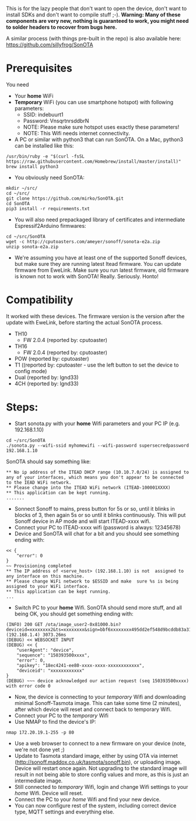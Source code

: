 This is for the lazy people that don't want to open the device, don't want to install SDKs and don't want to compile stuff ;-). **Warning: Many of these components are very new, nothing is guaranteed to work, you might need to solder headers to recover from bugs here.**

A similar process (with things pre-built in the repo) is also available here: https://github.com/sillyfrog/SonOTA

# Prerequisites

You need
* Your **home** WiFi 
* **Temporary** WiFi (you can use smartphone hotspot) with following parameters:
  * SSID: indebuurt1
  * Password: VnsqrtnrsddbrN
  * NOTE: Please make sure hotspot uses exactly these parameters!
  * NOTE: This Wifi needs internet connectivity.
* A PC or similar with python3 that can run SonOTA. On a Mac, python3 can be installed like this:
```
/usr/bin/ruby -e "$(curl -fsSL https://raw.githubusercontent.com/Homebrew/install/master/install)"
brew install python3
```
* You obviously need SonOTA:
```
mkdir ~/src/
cd ~/src/
git clone https://github.com/mirko/SonOTA.git
cd SonOTA
pip3 install -r requirements.txt
```
* You will also need prepackaged library of certificates and intermediate Espressif2Arduino firmwares:
```
cd ~/src/SonOTA
wget -c http://cputoasters.com/ameyer/sonoff/sonota-e2a.zip
unzip sonota-e2a.zip
```
* We're assuming you have at least one of the supported Sonoff devices, but make sure they are running latest Itead firmware. You can update firmware from EweLink. Make sure you run latest firmware, old firmware is known not to work with SonOTA! Really. Seriously. Honto!

# Compatibility

It worked with these devices. The firmware version is the version after the update with EweLink, before starting the actual SonOTA process.
* TH10
  * FW 2.0.4 (reported by: cputoaster)
* TH16
  * FW 2.0.4 (reported by: cputoaster)
* POW (reported by: cputoaster)
* T1 ((reported by: cputoaster - use the left button to set the device to config mode)
* Dual (reported by: lgnd33)
* 4CH (reported by: lgnd33)

# Steps:

* Start sonota.py with your **home** Wifi parameters and your PC IP (e.g. 192.168.1.10)
```
cd ~/src/SonOTA
./sonota.py --wifi-ssid myhomewifi --wifi-password supersecredpassword 192.168.1.10
```
SonOTA should say something like: 
```
** No ip address of the ITEAD DHCP range (10.10.7.0/24) is assigned to any of your interfaces, which means you don't appear to be connected to the IEAD WiFi network.
** Please change into the ITEAD WiFi network (ITEAD-100001XXXX)
** This application can be kept running.
.......
```
* Sonnect Sonoff to mains, press button for 5s or so, until it blinks in blocks of 3, then again 5s or so until it blinks continuously. This will put Sonoff device in AP mode and will start ITEAD-xxxx wifi.
* Connect your PC to ITEAD-xxxx wifi (password is always: 12345678)
* Device and SonOTA will chat for a bit and you should see something ending with: 
```
<< {
    "error": 0
}
~~ Provisioning completed
** The IP address of <serve_host> (192.168.1.10) is not  assigned to any interface on this machine.
** Please change WiFi network to $ESSID and make  sure %s is being assigned to your WiFi interface.
** This application can be kept running.
...
```
* Switch PC to your **home** Wifi. SonOTA should send more stuff, and all being OK, you should get something ending with:
```
(INFO) 200 GET /ota/image_user2-0x81000.bin?deviceid=xxxxxxxx2&ts=xxxxxxxx&sign=bbf6xxxxxxxx495dd2ef548d9bcddb83a319fd074d9a69a056 (192.168.1.4) 3073.26ms
(DEBUG) << WEBSOCKET INPUT
(DEBUG) << {
    "userAgent": "device",
    "sequence": "150393500xxxx",
    "error": 0,
    "apikey": "18ec4241-ee80-xxxx-xxxx-xxxxxxxxxxxx",
    "deviceid": "xxxxxxxxxxxx"
}
(DEBUG) ~~~ device acknowledged our action request (seq 150393500xxxx) with error code 0
```
* Now, the device is connecting to your *temporary* Wifi and downloading minimal Sonoff-Tasmota image. This can take some time (2 minutes), after which device will reset and connect back to temporary Wifi.
* Connect your PC to the *temporary* Wifi
* Use NMAP to find the device's IP:
```
nmap 172.20.19.1-255 -p 80
``` 
* Use a web browser to connect to a new firmware on your device (note, we're not done yet ;)
* Update to Tasmota standard image, either by using OTA via internet (http://sonoff.maddox.co.uk/tasmota/sonoff.bin), or uploading image. Device will restart once again. Not upgrading to the standard image will result in not being able to store config values and more, as this is just an intermediate image.
* Still connected to *temporary*  Wifi, login and change Wifi settings to your *home* Wifi. Device will reset.
* Connect the PC to your *home* Wifi and find your new device. 
* You can now configure rest of the system, including correct device type, MQTT settings and everything else.
